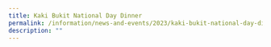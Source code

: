 ```yaml
---
title: Kaki Bukit National Day Dinner
permalink: /information/news-and-events/2023/kaki-bukit-national-day-dinner/
description: ""
---
```

